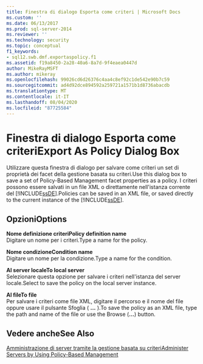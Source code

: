 ```yaml
---
title: Finestra di dialogo Esporta come criteri | Microsoft Docs
ms.custom: ''
ms.date: 06/13/2017
ms.prod: sql-server-2014
ms.reviewer: ''
ms.technology: security
ms.topic: conceptual
f1_keywords:
- sql12.swb.dmf.exportaspolicy.f1
ms.assetid: f19a8450-2a28-40a6-8a7d-9f4eaea0447d
author: MikeRayMSFT
ms.author: mikeray
ms.openlocfilehash: 99026cd6d26376c4aa4c8ef92c1de542e90b7c59
ms.sourcegitcommit: ad4d92dce894592a259721a1571b1d8736abacdb
ms.translationtype: MT
ms.contentlocale: it-IT
ms.lasthandoff: 08/04/2020
ms.locfileid: "87725584"
---
```

# <a name="export-as-policy-dialog-box"></a><span data-ttu-id="026c9-102">Finestra di dialogo Esporta come criteri</span><span class="sxs-lookup"><span data-stu-id="026c9-102">Export As Policy Dialog Box</span></span>
  <span data-ttu-id="026c9-103">Utilizzare questa finestra di dialogo per salvare come criteri un set di proprietà dei facet della gestione basata su criteri.</span><span class="sxs-lookup"><span data-stu-id="026c9-103">Use this dialog box to save a set of Policy-Based Management facet properties as a policy.</span></span> <span data-ttu-id="026c9-104">I criteri possono essere salvati in un file XML o direttamente nell'istanza corrente del [!INCLUDE[ssDE](../../includes/ssde-md.md)].</span><span class="sxs-lookup"><span data-stu-id="026c9-104">Policies can be saved in an XML file, or saved directly to the current instance of the [!INCLUDE[ssDE](../../includes/ssde-md.md)].</span></span>  
  
## <a name="options"></a><span data-ttu-id="026c9-105">Opzioni</span><span class="sxs-lookup"><span data-stu-id="026c9-105">Options</span></span>  
 <span data-ttu-id="026c9-106">**Nome definizione criteri**</span><span class="sxs-lookup"><span data-stu-id="026c9-106">**Policy definition name**</span></span>  
 <span data-ttu-id="026c9-107">Digitare un nome per i criteri.</span><span class="sxs-lookup"><span data-stu-id="026c9-107">Type a name for the policy.</span></span>  
  
 <span data-ttu-id="026c9-108">**Nome condizione**</span><span class="sxs-lookup"><span data-stu-id="026c9-108">**Condition name**</span></span>  
 <span data-ttu-id="026c9-109">Digitare un nome per la condizione.</span><span class="sxs-lookup"><span data-stu-id="026c9-109">Type a name for the condition.</span></span>  
  
 <span data-ttu-id="026c9-110">**Al server locale**</span><span class="sxs-lookup"><span data-stu-id="026c9-110">**To local server**</span></span>  
 <span data-ttu-id="026c9-111">Selezionare questa opzione per salvare i criteri nell'istanza del server locale.</span><span class="sxs-lookup"><span data-stu-id="026c9-111">Select to save the policy on the local server instance.</span></span>  
  
 <span data-ttu-id="026c9-112">**Al file**</span><span class="sxs-lookup"><span data-stu-id="026c9-112">**To file**</span></span>  
 <span data-ttu-id="026c9-113">Per salvare i criteri come file XML, digitare il percorso e il nome del file oppure usare il pulsante Sfoglia ( **...** ).</span><span class="sxs-lookup"><span data-stu-id="026c9-113">To save the policy as an XML file, type the path and name of the file or use the Browse (**...**) button.</span></span>  
  
## <a name="see-also"></a><span data-ttu-id="026c9-114">Vedere anche</span><span class="sxs-lookup"><span data-stu-id="026c9-114">See Also</span></span>  
 [<span data-ttu-id="026c9-115">Amministrazione di server tramite la gestione basata su criteri</span><span class="sxs-lookup"><span data-stu-id="026c9-115">Administer Servers by Using Policy-Based Management</span></span>](administer-servers-by-using-policy-based-management.md)  
  
  
